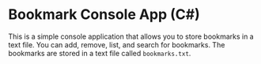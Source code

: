 # Bookmark Console App (C#)

This is a simple console application that allows you to store bookmarks in a text file. You can add, remove, list, and search for bookmarks. The bookmarks are stored in a text file called `bookmarks.txt`.
